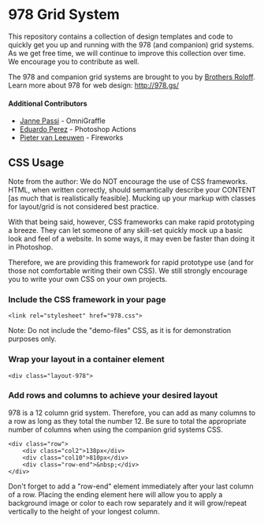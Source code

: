 978 Grid System
===============

This repository contains a collection of design templates and code to quickly get you up and running 
with the 978 (and companion) grid systems. As we get free time, we will continue to improve this 
collection over time. We encourage you to contribute as well.

The 978 and companion grid systems are brought to you by [Brothers Roloff](http://www.brothersroloff.com/).  
Learn more about 978 for web design: <http://978.gs/>

#### Additional Contributors 

- [Janne Passi](http://www.passiripatti.com/) - OmniGraffle
- [Eduardo Perez](http://www.eperez.net/) - Photoshop Actions
- [Pieter van Leeuwen](http://www.acato.nl/) - Fireworks


CSS Usage
---------

Note from the author: We do NOT encourage the use of CSS frameworks. HTML, when written correctly, 
should semantically describe your CONTENT [as much that is realistically feasible]. Mucking up your 
markup with classes for layout/grid is not considered best practice. 

With that being said, however, CSS frameworks can make rapid prototyping a breeze. They can let 
someone of any skill-set quickly mock up a basic look and feel of a website. In some ways, it may 
even be faster than doing it in Photoshop.

Therefore, we are providing this framework for rapid prototype use (and for those not comfortable 
writing their own CSS). We still strongly encourage you to write your own CSS on your own projects.

### Include the CSS framework in your page ###

	<link rel="stylesheet" href="978.css">

Note: Do not include the "demo-files" CSS, as it is for demonstration purposes only.


### Wrap your layout in a container element ###

	<div class="layout-978">


### Add rows and columns to achieve your desired layout ###

978 is a 12 column grid system. Therefore, you can add as many columns to a row as long as they 
total the number 12. Be sure to total the appropriate number of columns when using the companion 
grid systems CSS.

	<div class="row">
		<div class="col2">138px</div>
		<div class="col10">810px</div>
		<div class="row-end">&nbsp;</div>
	</div>

Don't forget to add a "row-end" element immediately after your last column of a row. Placing the 
ending element here will allow you to apply a background image or color to each row separately and 
it will grow/repeat vertically to the height of your longest column.
